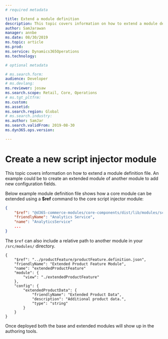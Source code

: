 ```yaml
---
# required metadata

title: Extend a module definition
description: This topic covers information on how to extend a module definition file. An example could be to create an extended module of another module to add new configuration fields.
author: SamJarawan
manager: annbe
ms.date: 08/30/2019
ms.topic: article
ms.prod: 
ms.service: Dynamics365Operations
ms.technology: 

# optional metadata

# ms.search.form: 
audience: Developer
# ms.devlang: 
ms.reviewer: josaw
ms.search.scope: Retail, Core, Operations
# ms.tgt_pltfrm: 
ms.custom: 
ms.assetid: 
ms.search.region: Global
# ms.search.industry: 
ms.author: SamJar
ms.search.validFrom: 2019-08-30
ms.dyn365.ops.version: 

---
```

# Create a new script injector module
This topic covers information on how to extend a module definition file. An example could be to create an extended module of another module to add new configuration fields.

Below example module definition file shows how a core module can be extended using a **$ref** command to the core script injector module:
```json
{
    "$ref": "@d365-commerce-modules/core-components/dist/lib/modules/script-injector/script-injector.definition.json",
    "friendlyName": "Analytics Service",
    "name": "AnalyticsService"
    ...
}
```

The `$ref` can also include a relative path to another module in your `/src/modules/` directory.
```
{
    "$ref": "../productFeature/productFeature.definition.json",
    "friendlyName": "Extended Product Feature Module",
    "name": "extendedProductFeature"
    "module": {
        "view": "./extendedProductFeature"
    },
    "config": {
        "extendedProductData": {
            "friendlyName": "Extended Product Data",
            "description": "Additional product data.",
            "type": "string"
        }
    }
}
```

Once deployed both the base and extended modules will show up in the authoring tools.
